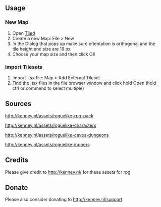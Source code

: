 ## Usage
### New Map
1. Open [Tiled]
2. Create a new Map: File > New
3. In the Dialog that pops up make sure orientation is orthogonal and the tile height and size are 16 px
4. Choose your map size and then click OK
### Import Tilesets
1. Import .tsx file: Map > Add External Tileset
2. Find the .tsx files in the file browser window and click hold Open (hold ctrl or commend to select multiple)

[Tiled]: www.mapeditor.org/

## Sources
http://kenney.nl/assets/roguelike-rpg-pack

http://kenney.nl/assets/roguelike-characters

http://kenney.nl/assets/roguelike-caves-dungeons

http://kenney.nl/assets/roguelike-indoors

## Credits
Please give credit to http://kenney.nl/ for these assets for rpg

## Donate
Please also consider donating to http://kenney.nl/support
